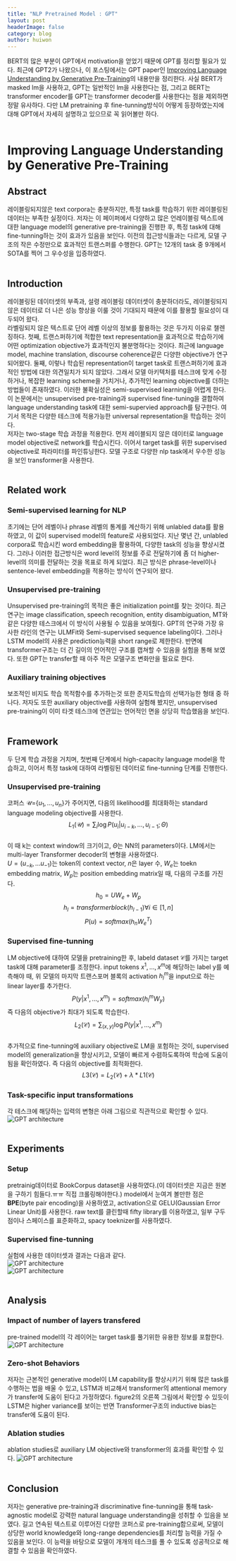 ```yaml
---
title: "NLP Pretrained Model : GPT"
layout: post
headerImage: false
category: blog
author: huiwon
---
```

BERT의 많은 부분이 GPT에서 motivation을 얻었기 때문에 GPT를 정리할 필요가 있다. 최근에 GPT2가 나왔으나, 이 포스팅에서는 GPT paper인 [Improving Language Understanding by Generative Pre-Training](https://s3-us-west-2.amazonaws.com/openai-assets/research-covers/language-unsupervised/language_understanding_paper.pdf)의 내용만을 정리한다. 사실 BERT가 masked lm을 사용하고, GPT는 일반적인 lm을 사용한다는 점, 그리고 BERT는 transformer encoder를 GPT는 transformer decoder를 사용한다는 점을 제외하면 정말 유사하다. 다만 LM pretraining 후 fine-tunning방식이 어떻게 등장하였는지에 대해 GPT에서 자세히 설명하고 있으므로 꼭 읽어볼만 하다.   
<br>

# Improving Language Understanding by Generative Pre-Training  
## Abstract
레이블링되지않은 text corpora는 충분하지만, 특정 task를 학습하기 위한 레이블링된 데이터는 부족한 실정이다. 저자는 이 페이퍼에서 다양하고 많은 언레이블링 텍스트에 대한 language model의 generative pre-training을 진행한 후, 특정 task에 대해 fine-tunning하는 것이 효과가 있음을 보인다. 이전의 접근방식들과는 다르게, 모델 구조의 작은 수정만으로 효과적인 트랜스퍼를 수행한다. GPT는 12개의 task 중 9개에서 SOTA를 찍어 그 우수성을 입증하였다.  
<br>

## Introduction  
레이블링된 데이터셋의 부족과, 설령 레이블링 데이터셋이 충분하더라도, 레이블링되지 않은 데이터로 더 나은 성능 향상을 이룰 것이 기대되지 때문에 이를 활용할 필요성이 대두되어 왔다.  
라벨링되지 않은 텍스트로 단어 레벨 이상의 정보를 활용하는 것은 두가지 이유로 챌렌징하다. 첫째, 트랜스퍼하기에 적합한 text representation을 효과적으로 학습하기에 어떤 optimization objective가 효과적인지 불분명하다는 것이다. 최근에 language model, machine translation, discourse coherence같은 다양한 objective가 연구되어왔다. 둘째, 이렇나 학습된 representation이 target task로 트랜스퍼하기에 효과적인 방법에 대한 의견일치가 되지 않았다. 그래서 모델 아키텍처를 테스크에 맞게 수정하거나, 복잡한 learning scheme을 거치거나, 추가적인 learning objective를 더하는 방법들이 존재하였다. 이러한 불확실성은 semi-supervised learning을 어렵게 한다.  
이 논문에서는 unsupervised pre-training과 supervised fine-tuning을 결합하여 language understanding task에 대한 semi-supervied approach를 탐구한다. 여기서 목적은 다양한 테스크에 적용가능한 universal representation을 학습하는 것이다.  
저자는 two-stage 학습 과정을 적용한다. 먼저 레이블되지 않은 데이터로 language model objective로 network를 학습시킨다. 이어서 target task를 위한 supervised objective로 파라미터를 파인튜닝한다. 모델 구조로 다양한 nlp task에서 우수한 성능을 보인 transformer을 사용한다.  
<br>  

## Related work
### Semi-supervised learning for NLP  
초기에는 단어 레벨이나 phrase 레벨의 통계를 계산하기 위해 unlabled data를 활용하였고, 이 값이 supervised model의 feature로 사용되었다. 지난 몇년 간, unlabled corpora로 학습시킨 word embedding을 활용하여, 다양한 task의 성능을 향상시켰다. 그러나 이러한 접근방식은 word level의 정보를 주로 전달하기에 좀 더 higher-level의 의미를 전달하는 것을 목표로 하게 되었다. 최근 방식은 phrase-level이나 sentence-level embedding을 적용하는 방식이 연구되어 왔다.  

### Unsupervised pre-training  
Unsupervised pre-training의 목적은 좋은 initialization point를 찾는 것이다. 최근 연구는 image classification, speech recognition, entity disambiguation, MT와 같은 다양한 테스크에서 이 방식이 사용될 수 있음을 보여줬다. GPT의 연구와 가장 유사한 라인의 연구는 ULMFit와 Semi-supervised sequence labeling이다. 그러나 LSTM model의 사용은 prediction능력을 short range로 제한한다. 반면에 transformer구조는 더 긴 길이의 언어적인 구조를 캡쳐할 수 있음을 실험을 통해 보였다. 또한 GPT는 transfer할 때 아주 작은 모델구조 변화만을 필요로 한다.  

### Auxiliary training objectives  
보조적인 비지도 학습 목적함수를 추가하는것 또한 준지도학습의 선택가능한 형태 중 하나다. 저자도 또한 auxiliary objective를 사용하여 실험해 봤지만, unsupervised pre-training이 이미 타겟 테스크에 연관있는 언어적인 면을 상당히 학습했음을 보인다.  
<br>  

## Framework
두 단계 학습 과정을 거치며, 첫번째 단계에서 high-capacity language model을 학습하고, 이어서 특정 task에 대하여 라벨링된 데이터로 fine-tunning 단계를 진행한다.
### Unsupervised pre-training  
코퍼스 $\mathcal{U}=${$u_1, ..., u_n$}가 주어지면, 다음의 likelihood를 최대화하는 standard language modeling objective를 사용한다.  
$$L_1(\mathcal{U})=\sum_{i}\log{P(u_i|u_{i-k},...,u_{i-1};\Theta)}$$  
이 때 k는 context window의 크기이고, $\Theta$는 NN의 parameters이다. LM에서는 multi-layer Transformer decoder의 변형을 사용하였다.  
$U=(u_{-k},...u_{-1})$는 token의 context vector, $n$은 layer 수, $W_e$는 toekn embedding matrix, $W_p$는 position embedding matrix일 때, 다음의 구조를 가진다.  
$$h_0 = UW_e + W_p$$ $$h_l = transformer block(h_{l-1})\forall{i}\in[1, n]$$ $$P(u)=softmax(h_nW_e^T)$$  

###  Supervised fine-tunning  
LM objective에 대하여 모델을 pretraining한 후, labeld dataset $\mathcal{C}$를 가지는 target task에 대해 parameter를 조정한다. input tokens $x^1,...,x^m$에 해당하는 label y를 예측해야 때, 위 모델의 마지막 트랜스포머 블록의 activation $h_l^m$을 input으로 하는 linear layer를 추가한다.  
$$P(y|x^1,...,x^m)=softmax(h_l^mW_y)$$ 즉 다음의 objective가 최대가 되도록 학습한다. $$L_2(\mathcal{C})=\sum_{(x,y)}\log{P(y|x^1,...,x^m)}$$  
추가적으로 fine-tunning에 auxiliary objective로 LM을 포험하는 것이, supervised model의 generalization을 향상시키고, 모델이 빠르게 수렴하도록하여 학습에 도움이 됨을 확인하였다. 즉 다음의 objective를 최적화한다.  
$$L3(\mathcal{C}) = L_2(\mathcal{C}) + \lambda*L1(\mathcal{C})$$  
### Task-specific input transformations  
각 테스크에 해당하는 입력의 변형은 아래 그림으로 직관적으로 확인할 수 있다.  
![GPT architecture](../assets/images/gpt/gpt_architecture.png)  
<br>  

## Experiments  
### Setup  
pretrainig데이터로 BookCorpus dataset을 사용하였다.(이 데이터셋은 지금은 원본을 구하기 힘들다.ㅠㅠ 직접 크롤링해야한다.) model에서 눈여겨 볼만한 점은 **BPE**(byte pair encoding)을 사용하였고, activation으로 GELU(Gaussian Error Linear Unit)를 사용한다. raw text를 클린할때 fifty library를 이용하였고, 일부 구두점이나 스페이스를 표준화하고, spacy toeknizer를 사용하였다.  
### Supervised fine-tunning  
실험에 사용한 데이터셋과 결과는 다음과 같다.  
![GPT architecture](../assets/images/gpt/table1.png)  
![GPT architecture](../assets/images/gpt/table2_3.png)  
<br>  

## Analysis
### Impact of number of layers transfered  
pre-trained model의 각 레이어는 target task를 풀기위한 유용한 정보를 포함한다.  
![GPT architecture](../assets/images/gpt/figure2.png)  
### Zero-shot Behaviors  
저자는 근본적인 generative model이 LM capability를 향상시키기 위해 많은 task를 수행하는 법을 배울 수 있고, LSTM과 비교해서 transformer의 attentional memory가 transfer에 도움이 된다고 가정하였다. figure2의 오른쪽 그림에서 확인할 수 있듯이 LSTM은 higher variance를 보이는 반면 Transformer구조의 inductive bias는 transfer에 도움이 된다.  

### Ablation studies  
ablation studies로 auxiliary LM objective와 transformer의 효과를 확인할 수 있다.
![GPT architecture](../assets/images/gpt/table5.png)  
<br>  

## Conclusion  
저자는 generative pre-training과 discriminative fine-tunning을 통해 task-agnostic model로 강력한 natural language understanding을 성취할 수 있음을 보였다. 길고 연속된 텍스트로 이루어진 다양한 코퍼스로 pre-training함으로써, 모델이 상당한 world knowledge와 long-range dependencies를 처리할 능력을 가질 수 있음을 보인다. 이 능력을 바탕으로 모델이 개개의 테스크를 풀 수 있도록 성공적으로 해결할 수 있음을 확인하였다.
